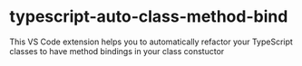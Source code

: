# typescript-auto-class-method-bind
This VS Code extension helps you to automatically refactor your TypeScript classes to have method bindings in your class constuctor
